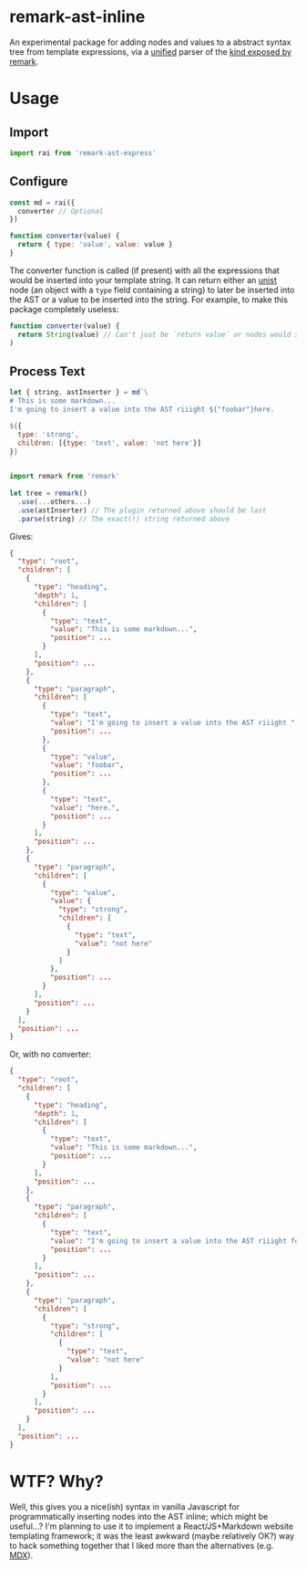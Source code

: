 # remark-ast-inline
An experimental package for adding nodes and values to a abstract syntax tree from template expressions, via a [unified](https://github.com/unifiedjs/unified) parser of the [kind exposed by remark](https://github.com/remarkjs/remark/tree/master/packages/remark-parse#extending-the-parser).

# Usage
## Import
```javascript
import rai from 'remark-ast-express'
```

## Configure
```javascript
const md = rai({
  converter // Optional
})

function converter(value) {
  return { type: 'value', value: value }
}
```

The converter function is called (if present) with all the expressions that would be inserted into your template string. It can return either an [unist](https://github.com/syntax-tree/unist) node (an object with a `type` field containing a string) to later be inserted into the AST or a value to be inserted into the string. For example, to make this package completely useless:

```javascript
function converter(value) {
  return String(value) // Can't just be `return value` or nodes would still be inserted.
)
```

## Process Text
```javascript
let { string, astInserter } = md`\
# This is some markdown...
I'm going to insert a value into the AST riiight ${"foobar"}here.

${{
  type: 'strong',
  children: [{type: 'text', value: 'not here'}]
}}
`

import remark from 'remark'
 
let tree = remark()
  .use(...others...)
  .use(astInserter) // The plugin returned above should be last
  .parse(string) // The exact(!) string returned above
```
Gives:

```json
{
  "type": "root",
  "children": [
    {
      "type": "heading",
      "depth": 1,
      "children": [
        {
          "type": "text",
          "value": "This is some markdown...",
          "position": ...
        }
      ],
      "position": ...
    },
    {
      "type": "paragraph",
      "children": [
        {
          "type": "text",
          "value": "I'm going to insert a value into the AST riiight ",
          "position": ...
        },
        {
          "type": "value",
          "value": "foobar",
          "position": ...
        },
        {
          "type": "text",
          "value": "here.",
          "position": ...
        }
      ],
      "position": ...
    },
    {
      "type": "paragraph",
      "children": [
        {
          "type": "value",
          "value": {
            "type": "strong",
            "children": [
              {
                "type": "text",
                "value": "not here"
              }
            ]
          },
          "position": ...
        }
      ],
      "position": ...
    }
  ],
  "position": ...
}
```

Or, with no converter:

```json
{
  "type": "root",
  "children": [
    {
      "type": "heading",
      "depth": 1,
      "children": [
        {
          "type": "text",
          "value": "This is some markdown...",
          "position": ...
        }
      ],
      "position": ...
    },
    {
      "type": "paragraph",
      "children": [
        {
          "type": "text",
          "value": "I'm going to insert a value into the AST riiight foobarhere.",
          "position": ...
        }
      ],
      "position": ...
    },
    {
      "type": "paragraph",
      "children": [
        {
          "type": "strong",
          "children": [
            {
              "type": "text",
              "value": "not here"
            }
          ],
          "position": ...
        }
      ],
      "position": ...
    }
  ],
  "position": ...
}
```

# WTF? Why?
Well, this gives you a nice(ish) syntax in vanilla Javascript for programmatically inserting nodes into the AST inline; which might be useful...? I'm planning to use it to implement a React/JS+Markdown website templating framework; it was the least awkward (maybe relatively OK?) way to hack something together that I liked more than the alternatives (e.g. [MDX](https://mdxjs.com/)).
